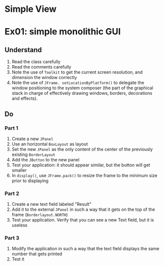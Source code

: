 # Simple View

# Ex01: simple monolithic GUI

## Understand
1. Read the class carefully
2. Read the comments carefully
3. Note the use of ``Toolkit`` to get the current screen resolution, and dimension the window correctly
4. Note the use of ``JFrame. setLocationByPlatform()`` to delegate the window positioning to the system composer
   (the part of the graphical stack in charge of effectively drawing windows, borders, decorations and effects).

## Do
### Part 1
1. Create a new `JPanel`
2. Use an horizontal `BoxLayout` as layout
3. Set the new `JPanel` as the only content of the center of the previously existing `BorderLayout`
4. Add the `JButton` to the new panel
5. Test your application: it should appear similar, but the button will get smaller
6. In `display()`, use `JFrame.pack()` to resize the frame to the minimum size prior to displaying


### Part 2
1. Create a new text field labeled "Result"
2. Add it to the external `JPanel` in such a way that it gets on the top of the frame (`Borderlayout.NORTH`)
3. Test your application. Verify that you can see a new Text field, but it is useless

### Part 3
1. Modify the application in such a way that the text field displays the same number that gets printed
2. Test it


